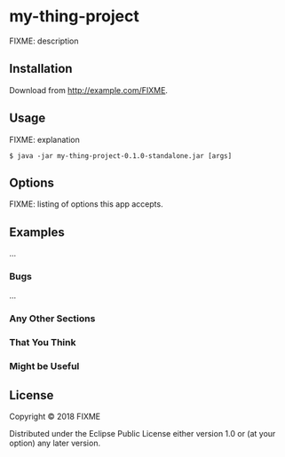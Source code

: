 # my-thing-project

FIXME: description

## Installation

Download from http://example.com/FIXME.

## Usage

FIXME: explanation

    $ java -jar my-thing-project-0.1.0-standalone.jar [args]

## Options

FIXME: listing of options this app accepts.

## Examples

...

### Bugs

...

### Any Other Sections
### That You Think
### Might be Useful

## License

Copyright © 2018 FIXME

Distributed under the Eclipse Public License either version 1.0 or (at
your option) any later version.
